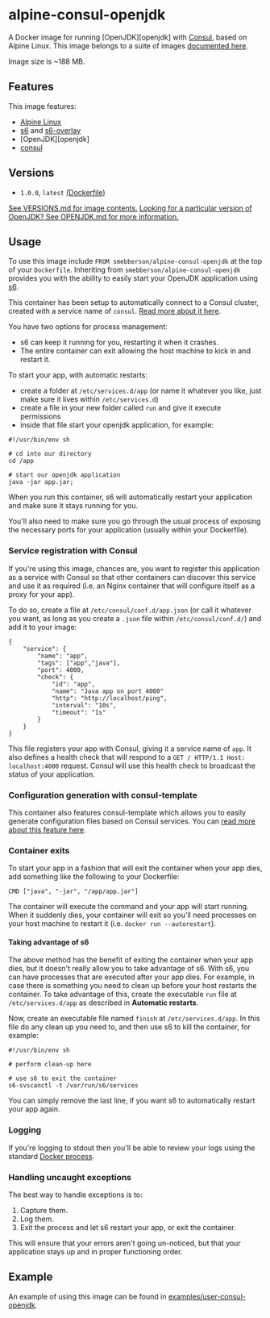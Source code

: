 # alpine-consul-openjdk

A Docker image for running [OpenJDK][openjdk] with [Consul][consul], based on Alpine Linux.
This image belongs to a suite of images [documented here][dockeralpine].

Image size is ~188 MB.

## Features

This image features:

- [Alpine Linux][alpinelinux]
- [s6][s6] and [s6-overlay][s6overlay]
- [OpenJDK][openjdk]
- [consul][consul]

## Versions

- `1.0.0`, `latest` [(Dockerfile)](https://github.com/smebberson/docker-alpine/blob/alpine-consul-openjdk-v1.0.0/alpine-consul-openjdk/Dockerfile)

[See VERSIONS.md for image contents.](https://github.com/smebberson/docker-alpine/blob/master/alpine-consul-openjdk/VERSIONS.md)
[Looking for a particular version of OpenJDK? See OPENJDK.md for more information.](https://github.com/smebberson/docker-alpine/blob/master/alpine-consul-openjdk/OPENJDK.md)

## Usage

To use this image include `FROM smebberson/alpine-consul-openjdk` at the top of your `Dockerfile`. Inheriting from `smebberson/alpine-consul-openjdk` provides you with the ability to easily start your OpenJDK application using [s6][s6].

This container has been setup to automatically connect to a Consul cluster, created with a service name of `consul`. [Read more about it here](https://github.com/smebberson/docker-alpine/tree/master//alpine-consul).

You have two options for process management:

- s6 can keep it running for you, restarting it when it crashes.
- The entire container can exit allowing the host machine to kick in and restart it.

To start your app, with automatic restarts:

- create a folder at `/etc/services.d/app` (or name it whatever you like, just make sure it lives within `/etc/services.d`)
- create a file in your new folder called `run` and give it execute permissions
- inside that file start your openjdk application, for example:

```
#!/usr/bin/env sh

# cd into our directory
cd /app

# start our openjdk application
java -jar app.jar;
```

When you run this container, s6 will automatically restart your application and make sure it stays running for you.

You'll also need to make sure you go through the usual process of exposing the necessary ports for your application (usually within your Dockerfile).

### Service registration with Consul

If you're using this image, chances are, you want to register this application as a service with Consul so that other containers can discover this service and use it as required (i.e. an Nginx container that will configure itself as a proxy for your app).

To do so, create a file at `/etc/consul/conf.d/app.json` (or call it whatever you want, as long as you create a `.json` file within `/etc/consul/conf.d/`) and add it to your image:

```
{
    "service": {
        "name": "app",
        "tags": ["app","java"],
        "port": 4000,
        "check": {
            "id": "app",
            "name": "Java app on port 4000"
            "http": "http://localhost/ping",
            "interval": "10s",
            "timeout": "1s"
        }
    }
}

```

This file registers your app with Consul, giving it a service name of `app`. It also defines a health check that will respond to a `GET / HTTP/1.1 Host: localhost:4000` request. Consul will use this health check to broadcast the status of your application.

### Configuration generation with consul-template

This container also features consul-template which allows you to easily generate configuration files based on Consul services. You can [read more about this feature here](https://github.com/smebberson/docker-alpine/tree/master/alpine-consul-base#customisation).

### Container exits

To start your app in a fashion that will exit the container when your app dies, add something like the following to your Dockerfile:

```
CMD ["java", "-jar", "/app/app.jar"]
```

The container will execute the command and your app will start running. When it suddenly dies, your container will exit so you'll need processes on your host machine to restart it (i.e. `docker run --autorestart`).

#### Taking advantage of s6

The above method has the benefit of exiting the container when your app dies, but it doesn't really allow you to take advantage of s6. With s6, you can have processes that are executed after your app dies. For example, in case there is something you need to clean up before your host restarts the container. To take advantage of this, create the executable `run` file at `/etc/services.d/app` as described in **Automatic restarts**.

Now, create an executable file named `finish` at `/etc/services.d/app`. In this file do any clean up you need to, and then use s6 to kill the container, for example:

```
#!/usr/bin/env sh

# perform clean-up here

# use s6 to exit the container
s6-svscanctl -t /var/run/s6/services

```

You can simply remove the last line, if you want s6 to automatically restart your app again.

### Logging

If you're logging to stdout then you'll be able to review your logs using the standard [Docker process][dockerlogs].

### Handling uncaught exceptions

The best way to handle exceptions is to:

1. Capture them.
1. Log them.
1. Exit the process and let s6 restart your app, or exit the container.

This will ensure that your errors aren't going un-noticed, but that your application stays up and in proper functioning order.

## Example

An example of using this image can be found in [examples/user-consul-openjdk][example].

[dockeralpine]: https://github.com/smebberson/docker-alpine
[s6]: http://www.skarnet.org/software/s6/
[s6overlay]: https://github.com/just-containers/s6-overlay
[alpinelinux]: https://www.alpinelinux.org/
[consul]: https://consul.io/
[opendjdk]: http://openjdk.java.net
[dockerlogs]: https://docs.docker.com/reference/commandline/cli/#logs
[example]: https://github.com/smebberson/docker-alpine/tree/master/examples/user-consul-nodejs
